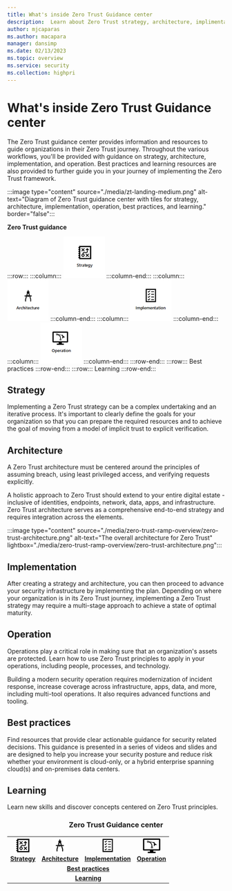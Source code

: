 ```yaml
---
title: What's inside Zero Trust Guidance center           
description:  Learn about Zero Trust strategy, architecture, implimentation, operation, best practices, and learn guidance.       
author: mjcaparas
ms.author: macapara
manager: dansimp
ms.date: 02/13/2023
ms.topic: overview
ms.service: security
ms.collection: highpri
---
```



# What's inside Zero Trust Guidance center

The Zero Trust guidance center provides information and resources to guide organizations in their Zero Trust journey. Throughout the various workflows, you'll be provided with guidance on strategy, architecture, implementation, and operation. Best practices and learning resources are also provided to further guide you in your journey of implementing the Zero Trust framework. 


:::image type="content" source="./media/zt-landing-medium.png" alt-text="Diagram of Zero Trust guidance center with tiles for strategy, architecture, implementation, operation, best practices, and learning." border="false":::


**Zero Trust guidance** 

:::row:::
   :::column:::
[![Icon for the strategy](./media/strategy.png)](#strategy)
   :::column-end:::
   :::column:::
[![Icon for architecture](./media/architecture.png)](#architecture)
   :::column-end:::
   :::column:::
[![Icon for implementation](./media/implementation.png)](#implementation)
   :::column-end:::
   :::column:::
[![Icon for operation](./media/operation.png)](#operations)
   :::column-end:::
:::row-end:::
:::row:::
Best practices
:::row-end:::
:::row:::
Learning
:::row-end:::


## Strategy

Implementing a Zero Trust strategy can be a complex undertaking and an iterative process. It's important to clearly define the goals for your organization so that you can prepare the required resources and to achieve the goal of moving from a model of implicit trust to explicit verification. 


## Architecture

A Zero Trust architecture must be centered around the principles of assuming breach, using least privileged access, and verifying requests explicitly. 

A holistic approach to Zero Trust should extend to your entire digital estate - inclusive of identities, endpoints, network, data, apps, and infrastructure. Zero Trust architecture serves as a comprehensive end-to-end strategy and requires integration across the elements.

:::image type="content" source="./media/zero-trust-ramp-overview/zero-trust-architecture.png" alt-text="The overall architecture for Zero Trust" lightbox="./media/zero-trust-ramp-overview/zero-trust-architecture.png":::


## Implementation
After creating a strategy and architecture, you can then proceed to advance your security infrastructure by implementing the plan. Depending on where your organization is in its Zero Trust journey, implementing a Zero Trust strategy may require a multi-stage approach to achieve a state of optimal maturity.


## Operation
Operations play a critical role in making sure that an organization's assets are protected. Learn how to use Zero Trust principles to apply in your operations, including people, processes, and technology.

Building a modern security operation requires modernization of incident response, increase coverage across infrastructure, apps, data, and more, including multi-tool operations. It also requires advanced functions and tooling. 

 
## Best practices

Find resources that provide clear actionable guidance for security related decisions. This guidance is presented in a series of videos and slides and are designed to help you increase your security posture and reduce risk whether your environment is cloud-only, or a hybrid enterprise spanning cloud(s) and on-premises data centers. 


## Learning

Learn new skills and discover concepts centered on Zero Trust principles. 

<center><h3>Zero Trust Guidance center</center></h3>
<table>
<tr>
<td><a href="#strategy"><center><img src="./media/strategy-icons.png" alt="Strategy"> <br><b> Strategy</b></center></a></td>
<td><a href="#architecture"><center><img src="./media/archi-icons.png" alt="architecture"><br><b>Architecture</b></center></a></td>
<td><center><a href="#implementation"><img src="./media/implementation-icons.png" alt="implementation"><br> <b>Implementation</b></a></center></td>
<td><center><a href="#operation"><img src="./media/operation-icons.png" alt="Operation"><br> <b>Operation</b></a></center></td>
</tr>
<tr>
<td colspan="7">
<a href="#best-practices"><center><b>Best practices</a></b></center></td>
</tr>
<tr>
<td colspan="7"><a href="#learning"><center><b>Learning</a></center></b></td>
</tr>
</table>
<br>


